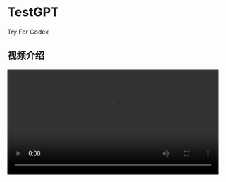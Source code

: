# TestGPT
Try For Codex

## 视频介绍
<video width="480" controls>
  <source src="[./media/intro.mp4](https://www.bilibili.com/video/av83062822/)" type="video/mp4">
  您的浏览器不支持 video 标签。
</video>
